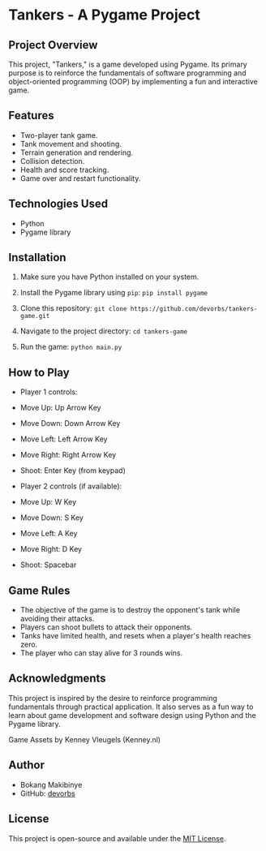 # Tankers - A Pygame Project

## Project Overview

This project, "Tankers," is a game developed using Pygame. Its primary purpose is to reinforce the fundamentals of software programming and object-oriented programming (OOP) by implementing a fun and interactive game.

## Features

- Two-player tank game.
- Tank movement and shooting.
- Terrain generation and rendering.
- Collision detection.
- Health and score tracking.
- Game over and restart functionality.

## Technologies Used

- Python
- Pygame library

## Installation

1. Make sure you have Python installed on your system.

2. Install the Pygame library using `pip`: `pip install pygame`

3. Clone this repository: `git clone https://github.com/devorbs/tankers-game.git`

4. Navigate to the project directory: `cd tankers-game`

5. Run the game: `python main.py`


## How to Play

- Player 1 controls:
- Move Up: Up Arrow Key
- Move Down: Down Arrow Key
- Move Left: Left Arrow Key
- Move Right: Right Arrow Key
- Shoot: Enter Key (from keypad)

- Player 2 controls (if available):
- Move Up: W Key
- Move Down: S Key
- Move Left: A Key
- Move Right: D Key
- Shoot: Spacebar

## Game Rules

- The objective of the game is to destroy the opponent's tank while avoiding their attacks.
- Players can shoot bullets to attack their opponents.
- Tanks have limited health, and resets when a player's health reaches zero.
- The player who can stay alive for 3 rounds wins.

## Acknowledgments

This project is inspired by the desire to reinforce programming fundamentals through practical application. It also serves as a fun way to learn about game development and software design using Python and the Pygame library.

Game Assets by Kenney Vleugels (Kenney.nl)

## Author

- Bokang Makibinye
- GitHub: [devorbs](https://github.com/devorbs)

## License

This project is open-source and available under the [MIT License](LICENSE).






